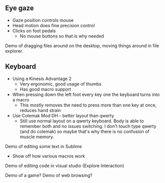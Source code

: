  ## Eye gaze
- Gaze position controls mouse
- Head motion does fine precision control
- Clicks on foot pedals
  - No mouse buttons so that is why needed

Demo of dragging files around on the desktop, moving things around in file explorer.

## Keyboard
- Using a Kinesis Advantage 2
  - Very ergonomic, good usage of thumbs
  - Has good macro support
- When pressing down the left foot every key one the keyboard turns into a macro
  - This mostly removes the need to press more than one key at once, reduces hand strain
- Use Colemak Mod DH - better layout than qwerty
  - Still use normal layout on a qwerty keyboard. Body is able to remember both and no issues switching. I don't touch type qwerty (and do colemak) so maybe that's why there is no confusion of muscle memory.

Demo of editing some text in Sublime
- Show off how various macros work

Demo of editing code in visual studio (Explore Interaction)

Demo of a game?
Demo of web browsing?
